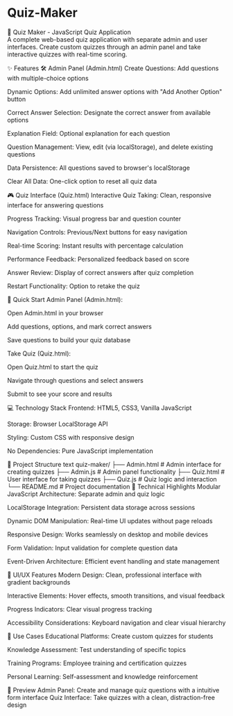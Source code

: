 # Quiz-Maker
🎯 Quiz Maker - JavaScript Quiz Application </br>
A complete web-based quiz application with separate admin and user interfaces. Create custom quizzes through an admin panel and take interactive quizzes with real-time scoring.

✨ Features
🛠️ Admin Panel (Admin.html)
Create Questions: Add questions with multiple-choice options

Dynamic Options: Add unlimited answer options with "Add Another Option" button

Correct Answer Selection: Designate the correct answer from available options

Explanation Field: Optional explanation for each question

Question Management: View, edit (via localStorage), and delete existing questions

Data Persistence: All questions saved to browser's localStorage

Clear All Data: One-click option to reset all quiz data

🎮 Quiz Interface (Quiz.html)
Interactive Quiz Taking: Clean, responsive interface for answering questions

Progress Tracking: Visual progress bar and question counter

Navigation Controls: Previous/Next buttons for easy navigation

Real-time Scoring: Instant results with percentage calculation

Performance Feedback: Personalized feedback based on score

Answer Review: Display of correct answers after quiz completion

Restart Functionality: Option to retake the quiz

🚀 Quick Start
Admin Panel (Admin.html):

Open Admin.html in your browser

Add questions, options, and mark correct answers

Save questions to build your quiz database

Take Quiz (Quiz.html):

Open Quiz.html to start the quiz

Navigate through questions and select answers

Submit to see your score and results

💻 Technology Stack
Frontend: HTML5, CSS3, Vanilla JavaScript

Storage: Browser LocalStorage API

Styling: Custom CSS with responsive design

No Dependencies: Pure JavaScript implementation

📁 Project Structure
text
quiz-maker/
├── Admin.html          # Admin interface for creating quizzes
├── Admin.js            # Admin panel functionality
├── Quiz.html           # User interface for taking quizzes
├── Quiz.js             # Quiz logic and interaction
└── README.md           # Project documentation
🔧 Technical Highlights
Modular JavaScript Architecture: Separate admin and quiz logic

LocalStorage Integration: Persistent data storage across sessions

Dynamic DOM Manipulation: Real-time UI updates without page reloads

Responsive Design: Works seamlessly on desktop and mobile devices

Form Validation: Input validation for complete question data

Event-Driven Architecture: Efficient event handling and state management

🎨 UI/UX Features
Modern Design: Clean, professional interface with gradient backgrounds

Interactive Elements: Hover effects, smooth transitions, and visual feedback

Progress Indicators: Clear visual progress tracking

Accessibility Considerations: Keyboard navigation and clear visual hierarchy

🌟 Use Cases
Educational Platforms: Create custom quizzes for students

Knowledge Assessment: Test understanding of specific topics

Training Programs: Employee training and certification quizzes

Personal Learning: Self-assessment and knowledge reinforcement

📸 Preview
Admin Panel: Create and manage quiz questions with a intuitive form interface
Quiz Interface: Take quizzes with a clean, distraction-free design

